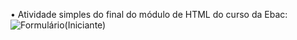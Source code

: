 • Atividade simples do final do módulo de HTML do curso da Ebac:
![Formulário(Iniciante)](https://github.com/user-attachments/assets/5116c77e-a430-4233-b387-e6e0e69790a5)
